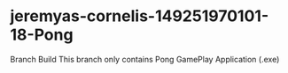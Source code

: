 # jeremyas-cornelis-149251970101-18-Pong
Branch Build
This branch only contains Pong GamePlay Application (.exe)
